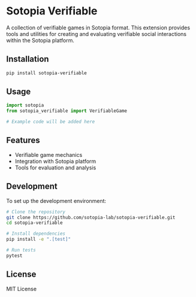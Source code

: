 # Sotopia Verifiable

A collection of verifiable games in Sotopia format. This extension provides tools and utilities for creating and evaluating verifiable social interactions within the Sotopia platform.

## Installation

```bash
pip install sotopia-verifiable
```

## Usage

```python
import sotopia
from sotopia_verifiable import VerifiableGame

# Example code will be added here
```

## Features

- Verifiable game mechanics
- Integration with Sotopia platform
- Tools for evaluation and analysis

## Development

To set up the development environment:

```bash
# Clone the repository
git clone https://github.com/sotopia-lab/sotopia-verifiable.git
cd sotopia-verifiable

# Install dependencies
pip install -e ".[test]"

# Run tests
pytest
```

## License

MIT License
